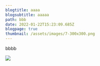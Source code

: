 ```yaml
---
blogtitle: aaaa
blogsubtitle: aaaaa
path: bbb
date: 2022-01-22T15:23:09.685Z
blogpage: true
thumbnail: /assets/images/7-300x300.png
---
```

bbbb



![](/assets/images/home.jpg)